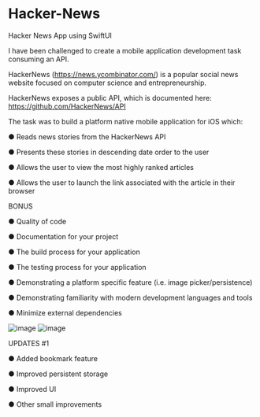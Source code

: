 # Hacker-News
Hacker News App using SwiftUI

I have been challenged to create a mobile application development task consuming an API.

HackerNews (https://news.ycombinator.com/) is a popular social news website focused on computer science and entrepreneurship. 

HackerNews exposes a public API, which is documented here: https://github.com/HackerNews/API



The task was to build a platform native mobile application for iOS which:


● Reads news stories from the HackerNews API

● Presents these stories in descending date order to the user

● Allows the user to view the most highly ranked articles

● Allows the user to launch the link associated with the article in their browser


BONUS


● Quality of code

● Documentation for your project

● The build process for your application

● The testing process for your application

● Demonstrating a platform specific feature (i.e. image picker/persistence)

● Demonstrating familiarity with modern development languages and tools

● Minimize external dependencies


![image](https://user-images.githubusercontent.com/4961474/160611576-560b8087-4282-499d-8002-5b351a8edbc0.png)
![image](https://user-images.githubusercontent.com/4961474/160611727-c14431a4-79de-4d10-b6b4-82237852bc7f.png)


UPDATES #1


● Added bookmark feature

● Improved persistent storage

● Improved UI

● Other small improvements

